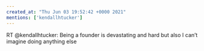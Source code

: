 ```yaml
---
created_at: "Thu Jun 03 19:52:42 +0000 2021"
mentions: ['kendallhtucker']
---
```


RT @kendallhtucker: Being a founder is devastating and hard but also I can’t imagine doing anything else